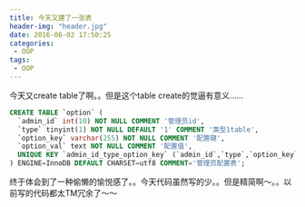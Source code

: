 ```yaml
---
title: 今天又建了一张表
header-img: "header.jpg"
date: 2016-06-02 17:50:25
categories:
 - OOP
tags:
 - OOP
---
```


今天又create table了啊。。但是这个table create的觉逼有意义……
```sql
CREATE TABLE `option` (
  `admin_id` int(10) NOT NULL COMMENT '管理员id',
  `type` tinyint(1) NOT NULL DEFAULT '1' COMMENT '类型1table',
  `option_key` varchar(255) NOT NULL COMMENT '配置键',
  `option_val` text NOT NULL COMMENT '配置值',
  UNIQUE KEY `admin_id_type_option_key` (`admin_id`,`type`,`option_key`)
) ENGINE=InnoDB DEFAULT CHARSET=utf8 COMMENT='管理员配置表';
```
终于体会到了一种偷懒的愉悦感了。。今天代码虽然写的少。。但是精简啊～。。以前写的代码都太TM冗余了～～
